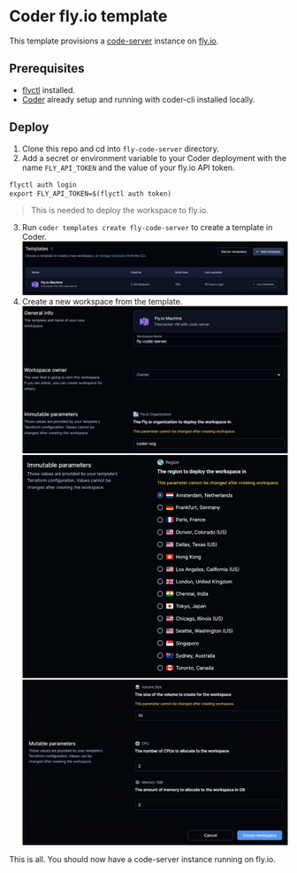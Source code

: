 # Coder fly.io template

This template provisions a [code-server](https://github.com/coder/code-server) instance on [fly.io](https://fly.io).

## Prerequisites

- [flyctl](https://fly.io/docs/getting-started/installing-flyctl/) installed.
- [Coder](https://coder.com/) already setup and running with coder-cli installed locally.

## Deploy

1. Clone this repo and cd into `fly-code-server` directory.
2. Add a secret or environment variable to your Coder deployment with the name `FLY_API_TOKEN` and the value of your fly.io API token.

```shell
flyctl auth login
export FLY_API_TOKEN=$(flyctl auth token)
```

> This is needed to deploy the workspace to fly.io.

3. Run `coder templates create fly-code-server` to create a template in Coder.
   ![template](static/template.png)
4. Create a new workspace from the template.
   ![workspace-1](static/workspace-1.png)
   ![workspace-regions](static/workspace-region.png)
   ![workspace-resources](static/workspace-resources.png)

This is all. You should now have a code-server instance running on fly.io.
